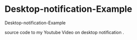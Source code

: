 # Desktop-notification-Example

Desktop-notification-Example

source code to my Youtube Video on desktop notification .
